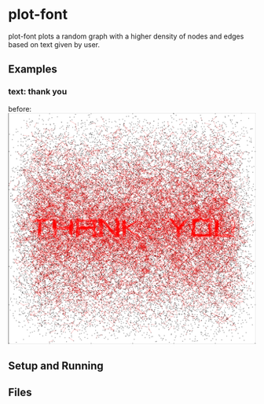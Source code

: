 # plot-font

plot-font plots a random graph with a higher density of nodes and edges based on text given by user. 

## Examples

### text: thank you
before:
<img src="https://github.com/sam-slate/plot-font/blob/master/examples/thank_you_before.jpeg" alt="thank you before" width="600"/>



## Setup and Running

## Files
